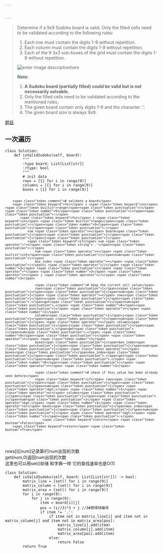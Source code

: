 ```yaml
---


---
```


<blockquote>
<p>Determine if a 9x9 Sudoku board is valid. Only the filled cells need<br>
to be validated according to the following rules:</p>
<ol>
<li>Each row must contain the digits 1-9 without repetition.</li>
<li>Each column must contain the digits 1-9 without repetition.</li>
<li>Each of the 9 3x3 sub-boxes of the grid must contain the digits 1-9 without repetition.</li>
</ol>
<p><img src="https://upload.wikimedia.org/wikipedia/commons/thumb/f/ff/Sudoku-by-L2G-20050714.svg/250px-Sudoku-by-L2G-20050714.svg.png" alt="enter image descriptionhere"></p>
<p><strong>Note:</strong></p>
<ol>
<li><strong>A Sudoku board (partially filled) could be valid but is not necessarily solvable.</strong></li>
<li>Only the filled cells need to be validated according to the mentioned rules.</li>
<li>The given board contain only digits 1-9 and the character ‘.’.</li>
<li>The given board size is always 9x9.</li>
</ol>
</blockquote>
<p><a href="https://leetcode-cn.com/problems/valid-sudoku/">题目</a></p>
<h2 id="一次遍历">一次遍历</h2>
<pre class=" language-python"><code class="prism  language-python"><span class="token keyword">class</span> <span class="token class-name">Solution</span><span class="token punctuation">:</span>
    <span class="token keyword">def</span> <span class="token function">isValidSudoku</span><span class="token punctuation">(</span>self<span class="token punctuation">,</span> board<span class="token punctuation">)</span><span class="token punctuation">:</span>
        <span class="token triple-quoted-string string">"""
        :type board: List[List[str]]
        :rtype: bool
        """</span>
        <span class="token comment"># init data</span>
        rows <span class="token operator">=</span> <span class="token punctuation">[</span><span class="token punctuation">{</span><span class="token punctuation">}</span> <span class="token keyword">for</span> i <span class="token keyword">in</span> <span class="token builtin">range</span><span class="token punctuation">(</span><span class="token number">9</span><span class="token punctuation">)</span><span class="token punctuation">]</span>
        columns <span class="token operator">=</span> <span class="token punctuation">[</span><span class="token punctuation">{</span><span class="token punctuation">}</span> <span class="token keyword">for</span> i <span class="token keyword">in</span> <span class="token builtin">range</span><span class="token punctuation">(</span><span class="token number">9</span><span class="token punctuation">)</span><span class="token punctuation">]</span>
        boxes <span class="token operator">=</span> <span class="token punctuation">[</span><span class="token punctuation">{</span><span class="token punctuation">}</span> <span class="token keyword">for</span> i <span class="token keyword">in</span> <span class="token builtin">range</span><span class="token punctuation">(</span><span class="token number">9</span><span class="token punctuation">)</span><span class="token punctuation">]</span>

        <span class="token comment"># validate a board</span>
        <span class="token keyword">for</span> i <span class="token keyword">in</span> <span class="token builtin">range</span><span class="token punctuation">(</span><span class="token number">9</span><span class="token punctuation">)</span><span class="token punctuation">:</span>
            <span class="token keyword">for</span> j <span class="token keyword">in</span> <span class="token builtin">range</span><span class="token punctuation">(</span><span class="token number">9</span><span class="token punctuation">)</span><span class="token punctuation">:</span>
                num <span class="token operator">=</span> board<span class="token punctuation">[</span>i<span class="token punctuation">]</span><span class="token punctuation">[</span>j<span class="token punctuation">]</span>
                <span class="token keyword">if</span> num <span class="token operator">!=</span> <span class="token string">'.'</span><span class="token punctuation">:</span>
                    num <span class="token operator">=</span> <span class="token builtin">int</span><span class="token punctuation">(</span>num<span class="token punctuation">)</span>
                    box_index <span class="token operator">=</span> <span class="token punctuation">(</span>i <span class="token operator">//</span> <span class="token number">3</span> <span class="token punctuation">)</span> <span class="token operator">*</span> <span class="token number">3</span> <span class="token operator">+</span> j <span class="token operator">//</span> <span class="token number">3</span>
                    
                    <span class="token comment"># keep the current cell value</span>
                    rows<span class="token punctuation">[</span>i<span class="token punctuation">]</span><span class="token punctuation">[</span>num<span class="token punctuation">]</span> <span class="token operator">=</span> rows<span class="token punctuation">[</span>i<span class="token punctuation">]</span><span class="token punctuation">.</span>get<span class="token punctuation">(</span>num<span class="token punctuation">,</span> <span class="token number">0</span><span class="token punctuation">)</span> <span class="token operator">+</span> <span class="token number">1</span>
                    columns<span class="token punctuation">[</span>j<span class="token punctuation">]</span><span class="token punctuation">[</span>num<span class="token punctuation">]</span> <span class="token operator">=</span> columns<span class="token punctuation">[</span>j<span class="token punctuation">]</span><span class="token punctuation">.</span>get<span class="token punctuation">(</span>num<span class="token punctuation">,</span> <span class="token number">0</span><span class="token punctuation">)</span> <span class="token operator">+</span> <span class="token number">1</span>
                    boxes<span class="token punctuation">[</span>box_index<span class="token punctuation">]</span><span class="token punctuation">[</span>num<span class="token punctuation">]</span> <span class="token operator">=</span> boxes<span class="token punctuation">[</span>box_index<span class="token punctuation">]</span><span class="token punctuation">.</span>get<span class="token punctuation">(</span>num<span class="token punctuation">,</span> <span class="token number">0</span><span class="token punctuation">)</span> <span class="token operator">+</span> <span class="token number">1</span>
                    
                    <span class="token comment"># check if this value has been already seen before</span>
                    <span class="token keyword">if</span> rows<span class="token punctuation">[</span>i<span class="token punctuation">]</span><span class="token punctuation">[</span>num<span class="token punctuation">]</span> <span class="token operator">&gt;</span> <span class="token number">1</span> <span class="token operator">or</span> columns<span class="token punctuation">[</span>j<span class="token punctuation">]</span><span class="token punctuation">[</span>num<span class="token punctuation">]</span> <span class="token operator">&gt;</span> <span class="token number">1</span> <span class="token operator">or</span> boxes<span class="token punctuation">[</span>box_index<span class="token punctuation">]</span><span class="token punctuation">[</span>num<span class="token punctuation">]</span> <span class="token operator">&gt;</span> <span class="token number">1</span><span class="token punctuation">:</span>
                        <span class="token keyword">return</span> <span class="token boolean">False</span>         
        <span class="token keyword">return</span> <span class="token boolean">True</span>
</code></pre>
<p>rows[i][num]记录第i行num出现的次数<br>
get(num,0)返回num出现的次数<br>
这里也可以用set()存储 和字典一样 它的查找速率也是O(1)</p>
<pre class=" language-python"><code class="prism  language-python"><span class="token keyword">class</span> <span class="token class-name">Solution</span><span class="token punctuation">:</span>
    <span class="token keyword">def</span> <span class="token function">isValidSudoku</span><span class="token punctuation">(</span>self<span class="token punctuation">,</span> board<span class="token punctuation">:</span> List<span class="token punctuation">[</span>List<span class="token punctuation">[</span><span class="token builtin">str</span><span class="token punctuation">]</span><span class="token punctuation">]</span><span class="token punctuation">)</span> <span class="token operator">-</span><span class="token operator">&gt;</span> <span class="token builtin">bool</span><span class="token punctuation">:</span>
        matrix_line <span class="token operator">=</span> <span class="token punctuation">[</span><span class="token builtin">set</span><span class="token punctuation">(</span><span class="token punctuation">)</span> <span class="token keyword">for</span> i <span class="token keyword">in</span> <span class="token builtin">range</span><span class="token punctuation">(</span><span class="token number">9</span><span class="token punctuation">)</span><span class="token punctuation">]</span>
        matrix_column <span class="token operator">=</span> <span class="token punctuation">[</span><span class="token builtin">set</span><span class="token punctuation">(</span><span class="token punctuation">)</span> <span class="token keyword">for</span> i <span class="token keyword">in</span> <span class="token builtin">range</span><span class="token punctuation">(</span><span class="token number">9</span><span class="token punctuation">)</span><span class="token punctuation">]</span>
        matrix_area <span class="token operator">=</span> <span class="token punctuation">[</span><span class="token builtin">set</span><span class="token punctuation">(</span><span class="token punctuation">)</span> <span class="token keyword">for</span> i <span class="token keyword">in</span> <span class="token builtin">range</span><span class="token punctuation">(</span><span class="token number">9</span><span class="token punctuation">)</span><span class="token punctuation">]</span>
        <span class="token keyword">for</span> i <span class="token keyword">in</span> <span class="token builtin">range</span><span class="token punctuation">(</span><span class="token number">9</span><span class="token punctuation">)</span><span class="token punctuation">:</span>
            <span class="token keyword">for</span> j <span class="token keyword">in</span> <span class="token builtin">range</span><span class="token punctuation">(</span><span class="token number">9</span><span class="token punctuation">)</span><span class="token punctuation">:</span>
                item <span class="token operator">=</span> board<span class="token punctuation">[</span>i<span class="token punctuation">]</span><span class="token punctuation">[</span>j<span class="token punctuation">]</span>
                pos <span class="token operator">=</span> <span class="token punctuation">(</span>i<span class="token operator">//</span><span class="token number">3</span><span class="token punctuation">)</span><span class="token operator">*</span><span class="token number">3</span> <span class="token operator">+</span> j <span class="token operator">//</span><span class="token number">3</span><span class="token comment">#获得块编号</span>
                <span class="token keyword">if</span> item <span class="token operator">!=</span> <span class="token string">'.'</span><span class="token punctuation">:</span>
                    <span class="token keyword">if</span> item <span class="token operator">not</span> <span class="token keyword">in</span> matrix_line<span class="token punctuation">[</span>i<span class="token punctuation">]</span> <span class="token operator">and</span> item <span class="token operator">not</span> <span class="token keyword">in</span> matrix_column<span class="token punctuation">[</span>j<span class="token punctuation">]</span> <span class="token operator">and</span> item <span class="token operator">not</span> <span class="token keyword">in</span> matrix_area<span class="token punctuation">[</span>pos<span class="token punctuation">]</span><span class="token punctuation">:</span>
                        matrix_line<span class="token punctuation">[</span>i<span class="token punctuation">]</span><span class="token punctuation">.</span>add<span class="token punctuation">(</span>item<span class="token punctuation">)</span>
                        matrix_column<span class="token punctuation">[</span>j<span class="token punctuation">]</span><span class="token punctuation">.</span>add<span class="token punctuation">(</span>item<span class="token punctuation">)</span>
                        matrix_area<span class="token punctuation">[</span>pos<span class="token punctuation">]</span><span class="token punctuation">.</span>add<span class="token punctuation">(</span>item<span class="token punctuation">)</span>
                    <span class="token keyword">else</span><span class="token punctuation">:</span>
                        <span class="token keyword">return</span> <span class="token boolean">False</span>
        <span class="token keyword">return</span> <span class="token boolean">True</span>
</code></pre>

